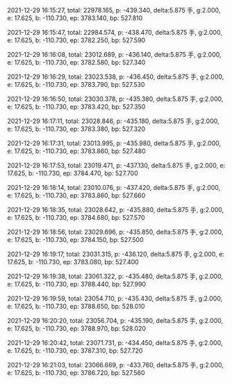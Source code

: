 2021-12-29 16:15:27, total: 22978.165, p: -439.340, delta:5.875 手, g:2.000, e: 17.625, b: -110.730, ep: 3783.140, bp: 527.810

2021-12-29 16:15:47, total: 22984.574, p: -438.470, delta:5.875 手, g:2.000, e: 17.625, b: -110.730, ep: 3782.250, bp: 527.590

2021-12-29 16:16:08, total: 23012.689, p: -436.140, delta:5.875 手, g:2.000, e: 17.625, b: -110.730, ep: 3782.580, bp: 527.340

2021-12-29 16:16:29, total: 23023.538, p: -436.450, delta:5.875 手, g:2.000, e: 17.625, b: -110.730, ep: 3783.790, bp: 527.530

2021-12-29 16:16:50, total: 23030.378, p: -435.380, delta:5.875 手, g:2.000, e: 17.625, b: -110.730, ep: 3783.420, bp: 527.350

2021-12-29 16:17:11, total: 23028.846, p: -435.180, delta:5.875 手, g:2.000, e: 17.625, b: -110.730, ep: 3783.380, bp: 527.320

2021-12-29 16:17:31, total: 23013.995, p: -435.980, delta:5.875 手, g:2.000, e: 17.625, b: -110.730, ep: 3783.860, bp: 527.480

2021-12-29 16:17:53, total: 23019.471, p: -437.130, delta:5.875 手, g:2.000, e: 17.625, b: -110.730, ep: 3784.470, bp: 527.700

2021-12-29 16:18:14, total: 23010.076, p: -437.420, delta:5.875 手, g:2.000, e: 17.625, b: -110.730, ep: 3783.860, bp: 527.660

2021-12-29 16:18:35, total: 23028.642, p: -435.880, delta:5.875 手, g:2.000, e: 17.625, b: -110.730, ep: 3784.680, bp: 527.570

2021-12-29 16:18:56, total: 23029.696, p: -435.850, delta:5.875 手, g:2.000, e: 17.625, b: -110.730, ep: 3784.150, bp: 527.500

2021-12-29 16:19:17, total: 23031.315, p: -436.120, delta:5.875 手, g:2.000, e: 17.625, b: -110.730, ep: 3783.080, bp: 527.400

2021-12-29 16:19:38, total: 23061.322, p: -435.480, delta:5.875 手, g:2.000, e: 17.625, b: -110.730, ep: 3788.440, bp: 527.990

2021-12-29 16:19:59, total: 23054.710, p: -435.430, delta:5.875 手, g:2.000, e: 17.625, b: -110.730, ep: 3788.650, bp: 528.010

2021-12-29 16:20:20, total: 23056.704, p: -435.190, delta:5.875 手, g:2.000, e: 17.625, b: -110.730, ep: 3788.970, bp: 528.020

2021-12-29 16:20:42, total: 23071.731, p: -434.450, delta:5.875 手, g:2.000, e: 17.625, b: -110.730, ep: 3787.310, bp: 527.720

2021-12-29 16:21:03, total: 23066.669, p: -433.760, delta:5.875 手, g:2.000, e: 17.625, b: -110.730, ep: 3786.720, bp: 527.560